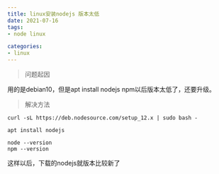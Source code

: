 ```yaml
---
title: linux安装nodejs 版本太低
date: 2021-07-16
tags:
- node linux

categories:
- linux
---
```

> 问题起因

用的是debian10，但是apt install nodejs npm以后版本太低了，还要升级。

>解决方法

```
curl -sL https://deb.nodesource.com/setup_12.x | sudo bash -
```

```
apt install nodejs
```

```
node --version
npm --version

```

这样以后，下载的nodejs就版本比较新了


